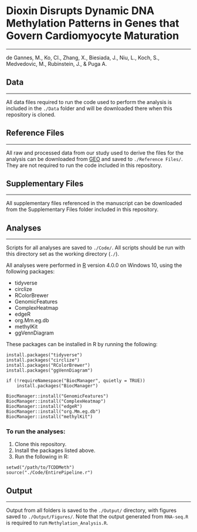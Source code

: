 # Dioxin Disrupts Dynamic DNA Methylation Patterns in Genes that Govern Cardiomyocyte Maturation
***


de Gannes, M., Ko, CI., Zhang, X., Biesiada, J., Niu, L., Koch, S., Medvedovic, M., Rubinstein, J., & Puga A.

## Data
***

All data files required to run the code used to perform the analysis is included in the ```./Data``` folder and will be downloaded there when this repository is cloned.

## Reference Files
***

All raw and processed data from our study used to derive the files for the analysis can be downloaded from [GEO](https://www.ncbi.nlm.nih.gov/geo/query/acc.cgi?acc=GSE154599) and saved to ```./Reference Files/```. They are not required to run the code included in this repository.

## Supplementary Files
***

All supplementary files referenced in the manuscript can be downloaded from the Supplementary Files folder included in this repository.

## Analyses
***

Scripts for all analyses are saved to ```./Code/```. All scripts should be run with this directory set as the working directory (```./```).

All analyses were performed in [R](https://www.r-project.org/) version 4.0.0 on Windows 10, using the following packages:

* tidyverse
* circlize
* RColorBrewer
* GenomicFeatures
* ComplexHeatmap
* edgeR
* org.Mm.eg.db
* methylKit
* ggVennDiagram

These packages can be installed in R by running the following:

```
install.packages("tidyverse")
install.packages("circlize")
install.packages("RColorBrewer")
install.packages("ggVennDiagram")

if (!requireNamespace("BiocManager", quietly = TRUE))
    install.packages("BiocManager")

BiocManager::install("GenomicFeatures")
BiocManager::install("ComplexHeatmap")
BiocManager::install("edgeR")
BiocManager::install("org.Mm.eg.db")
BiocManager::install("methylKit")

```

### To run the analyses:

  1. Clone this repository.
  2. Install the packages listed above.
  3. Run the following in R:
  ```
  setwd("/path/to/TCDDMeth")
  source("./Code/EntirePipeline.r")
  ```
  
## Output
***
Output from all folders is saved to the ```./Output/``` directory, with figures saved to ```./Output/Figures/```. Note that the output generated from ```RNA-seq.R``` is required to run ```Methylation_Analysis.R```.